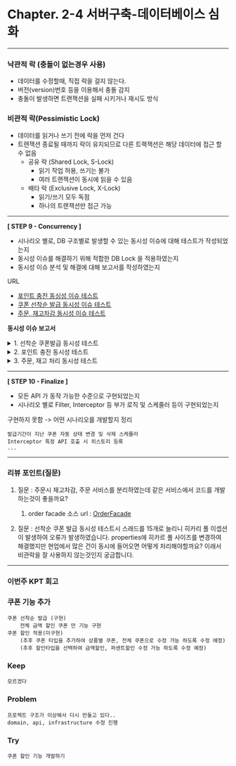 # Chapter. 2-4 서버구축-데이터베이스 심화

-----------------------------------------------------------------------------------------------------------------

### 낙관적 락 (**충돌이 없는경우 사용**)

- 데이터를 수정할때, 직접 락을 걸지 않는다.
- 버전(version)번호 등을 이용해서 충돌 감지
- 충돌이 발생하면 트랜잭션을 실패 시키거나 재시도 방식

### 비관적 락(Pessimistic Lock)

- 데이터를 읽거나  쓰기 전에 락을 먼저 건다
- 트렌잭션 종료될 때까지 락이 유지되므로 다른 트랙잭션은 해당 데이터에 접근 할 수 없음
    - 공유 락 (Shared Lock, S-Lock)
        - 읽기 작업 허용, 쓰기는 불가
        - 여러 트랜잭션이 동시에 읽을 수 있음
    - 배타 락 (Exclusive Lock, X-Lock)
        - 읽기/쓰기 모두 독점
        - 하나의 트랜잭션만 접근 가능

-----------------------------------------------------------------------------------------------------------------
**[ STEP 9 - Concurrency ]**

- 시나리오 별로, DB 구조별로 발생할 수 있는 동시성 이슈에 대해 테스트가 작성되었는지
- 동시성 이슈를 해결하기 위해 적합한 DB Lock 을 적용하였는지
- 동시성 이슈 분석 및 해결에 대해 보고서를 작성하였는지

    
URL 
- [포인트 충전 동싱성 이슈 테스트 ](https://github.com/seokyeong-han/hh-repo/blob/5week/5week/e-commerce/src/test/java/com/example/ecommerce/integration/pointChargeTest.java)
- [쿠폰 선착순 발급 동시성 이슈 테스트](https://github.com/seokyeong-han/hh-repo/blob/5week/5week/e-commerce/src/test/java/com/example/ecommerce/integration/CouponIssueIntegrationTest.java)
- [주문, 재고차감 동시성  이슈 테스트](https://github.com/seokyeong-han/hh-repo/blob/5week/5week/e-commerce/src/test/java/com/example/ecommerce/integration/OrderIntergrationTest.java)


**동시성 이슈 보고서**
<details>
<summary> 1. 선착순 쿠폰발급 동시성 테스트</summary>

### **선착순 쿠폰 발급 동시성 처리 개선 보고서**

### 📌 개요

실서비스에서 한정 수량의 쿠폰을 여러 유저가 동시에 발급 요청할 수 있다. 따라서 **동시 요청 환경에서 정합성을 보장하지 않으면 초과 발급, 중복 발급 등의 문제가 발생**할 수 있다.

본 사례에서는 **"선착순 쿠폰 발급 기능"** 을 테스트하며 발생한 동시성 문제를 **비관적 락(Pessimistic Lock, X-Lock)** 과 **재시도(@Retryable)** 기반으로 해결한 과정을 정리하였다.

---

### 🔍 문제 배경

- 쿠폰은 한정 수량으로 운영되며, 유저가 동시에 쿠폰을 발급받는 **동시 요청**이 발생할 수 있음.
- 예를 들어 쿠폰 수량이 10개일 때, 15명의 유저가 동시에 발급 요청 시 **중복 발급, 초과 발급** 가능성 존재.
- **발급 실패한 유저는 재시도가 없으면 발급 기회를 영영 잃음**

---

### ⚠️ 2. 원인 분석

- 쿠폰 객체를 `조회 → 검증 → 수정 → 저장` 하는 과정에서 **동시성 충돌 발생**
- 비관적 락으로 데이터 정합성은 확보했지만,
    - **커넥션 풀이 모두 점유되며 기다리던 요청들이 타임아웃 발생**
    - HikariPool-1 - Connection is not available, request timed out after 30033ms (total=15, active=15, idle=0, waiting=0) 와 같은 로그 발생
- 즉, **락은 성공적으로 동작했지만, 커넥션 부족으로 일부 유저는 발급 시도조차 실패**

---

### 🛠 3. 해결 방법

### ✅ 비관적 락(Pessimistic Lock, **Exclusive Lock**) 적용

- 쿠폰을 `SELECT ... FOR UPDATE` 형태로 조회하여 **다른 트랜잭션이 읽지도 못하도록 배타적 잠금**
- JPA 코드:

```java
@Lock(LockModeType.PESSIMISTIC_WRITE)
@Query("SELECT c FROM CouponJpaEntity c WHERE c.id = :id")
Optional<CouponJpaEntity> findWithLockById(@Param("id") Long id);
```

- Service 계층에서 `couponRepository.findWithLockById()` 사용하여 안전한 수량 제어

---

### 🔁 @Retryable 기반 재시도 처리

- 커넥션 풀 부족이나 락 대기 타임아웃은 일시적 장애로 간주
- `@Retryable`을 통해 자동 재시도로 극복

```java
@Retryable(
    value = {
        PessimisticLockException.class,
        CannotAcquireLockException.class,
        SQLTransientConnectionException.class, // 커넥션 풀 부족
        SQLTransientException.class            // 락 타임아웃
    },
    maxAttempts = 3,
    backoff = @Backoff(delay = 150)
)
@Transactional
public void assignCouponToUser(Long couponId, Long userId) {
    ...
}
```

- 결과적으로 **락 타임아웃이나 커넥션 부족 발생 시, 재시도하여 성공 확률 향상**

## 사용한 락 종류

| 종류 | 설명 |
| --- | --- |
| **Exclusive Lock (X-Lock)** | `SELECT ... FOR UPDATE` 를 통해 획득되는 **배타 잠금**으로, 해당 레코드에 대해 **읽기/쓰기 모두 차단** |
| 적용 방식 | `@Lock(LockModeType.PESSIMISTIC_WRITE)` + JPQL 쿼리 사용 |

---

### ✅ 4. 결과

- 15명의 유저가 동시에 쿠폰을 요청해도 **최대 수량인 10장까지만 발급되도록 보장**
- `UserCoupon` 저장 수: 10
- `Coupon.issuedCount`: 10
- **초과 발급 없음**
- **락 대기 실패는 재시도를 통해 일부 성공으로 전환**
</details>
<details>
<summary> 2. 포인트 충전 동시성 테스트</summary>

## **포인트 충전 기능 동시성 처리 개선 보고서**

### 📌 개요

동시 요청 환경에서 포인트 충전 기능에 대한 **정합성 보장 문제**가 발생하였으며 **동시 요청 환경에서 정합성을 보장하지 않으면 초과 발급, 중복 발급 등의 문제가 발생**할 수 있다.

이를 **낙관적 락(Optimistic Lock)** 기반 재시도 처리로 해결한 사례를 공유합니다.

---

### 🔍 1. 문제 배경

- 유저 포인트 충전 기능에 대해 **멀티스레드 환경 테스트**를 진행하던 중, 충전 금액이 일부 누락되는 현상 발견
- 예: 1000원 충전을 10번 병렬로 수행 시, 기대 잔액 10,000원이 아닌 4,000 ~ 8,000원 사이의 잔액으로 저장되는 경우 발생

---

### ⚠️ 2. 원인 분석

- **원인: 동시성 충돌 및 정합성 미보장**
    - 여러 트랜잭션이 동시에 동일한 유저 데이터를 `조회 → 수정 → 저장`하는 과정에서
    - 최종적으로 **마지막에 저장한 값만 DB에 반영**되는 **Lost Update 문제 발생**
- 기존 JPA 설정에서는 충돌 여부를 판단할 수 없어 누락이 발생해도 감지 불가

---

### 🛠 3. 해결 방법

### ✅ 낙관적 락(Optimistic Lock) 적용

- `UserJpaEntity`에 `@Version` 필드를 추가하여 **버전 기반 충돌 감지**

    ```java
    @Version
    private Long version;
    ```

- `@Retryable`을 적용하여 충돌 시 **자동 재시도** 로직 구현

### 🔁 적용 코드 예시

```java
java
복사편집
@Retryable(
    value = { OptimisticLockingFailureException.class },
    maxAttempts = 10,
    backoff = @Backoff(delay = 100)
)
@Transactional
public void chargePoint(PointCommand command) {
    User user = userRepository.findById(command.getUserId())
        .orElseThrow(() -> new RuntimeException("유저가 없습니다."));

    user.charge(command.getAmount());
    User saved = userRepository.save(user);

    pointHistoryRepository.save(
        PointHistory.charge(saved.getId(), command.getAmount(), saved.getBalance())
    );
}
```

- `@Transactional` 내에서 충돌 발생 시 Hibernate가 `OptimisticLockingFailureException` 발생
- `@Retryable` 설정에 따라 최대 10회까지 재시도하며, 매 시도마다 **최신 데이터를 다시 조회**

---

### ✅ 4. 결과

- 동시 충전 요청 10건 모두 정상 반영
- 최종 잔액이 10,000원으로 기대값과 완전히 일치
- 테스트 로그 및 단위 테스트 모두 성공적으로 통과

</details>
<details>
<summary> 3. 주문, 재고 처리 동시성 테스트</summary>

## 📌 동시성 문제 및 해결 보고서
### 🔍 **1. 문제 상황**

- **문제:** 상품의 재고가 한정되어 있을 때, 동시에 여러 유저가 같은 상품을 주문할 수 있는 상황에서 **동시성 문제**가 발생했습니다.
    - 예를 들어, 상품의 재고가 1개일 때 두 명 이상의 유저가 동시에 같은 상품을 구매하려고 시도할 경우, **재고를 중복으로 차감**하는 문제가 발생할 수 있습니다. 이러한 문제는 데이터의 일관성을 해치고, 최종 결과에 오류를 유발할 수 있습니다.
- **문제 발생 시나리오:**
    1. 유저 A와 유저 B가 동시에 같은 상품을 주문하려고 시도.
    2. 두 유저 모두 상품의 재고를 확인하고, 차감을 시도하지만, **동시성 문제로 인해 재고 차감이 동시에 이루어짐**.
    3. 그 결과, 상품의 재고는 0개이어야 하지만, 두 유저 모두 상품을 주문할 수 있게 되어 **재고가 부정확하게 차감**되는 상황 발생.

---

### 🔐 **2. 해결 방법**

- **해결 전략:** 이 문제를 해결하기 위해 **비관적 락(Pessimistic Lock)**을 사용하여 재고를 차감하는 방법을 선택했습니다. 비관적 락은 데이터의 일관성을 보장하기 위해 다른 트랜잭션이 해당 데이터를 동시에 수정하지 못하도록 **잠금을 거는 방식**입니다.
    - 비관적 락을 사용하면, 첫 번째 유저가 상품을 주문할 때, 해당 상품에 **잠금**을 걸고, 두 번째 유저는 잠금이 해제될 때까지 대기하게 되어 **동시성 문제를 방지**할 수 있습니다.
    - 또한, 트랜잭션을 **@Transactional**로 관리하여 한 번의 트랜잭션 내에서 모든 데이터 변경이 안전하게 이루어지도록 보장합니다.
- **적용 방식:**
    1. **재고 차감 시 비관적 락**을 사용하여, 상품의 재고를 변경하기 전에 해당 상품에 **잠금을 걸어** 다른 트랜잭션이 동시에 재고를 변경하지 못하도록 처리합니다.
    2. 트랜잭션이 실패하거나 예외가 발생할 경우, **롤백 메커니즘**을 통해 재고 상태를 복원하고, 데이터의 일관성을 유지합니다.
    3. 예외 처리 및 롤백은 `try-catch`로 처리하여, **주문 실패 시 재고 복원**이 이루어지도록 합니다.

---

### 🛠 **3. 구현 세부 사항**

- **비관적 락(Pessimistic Lock) 적용:**
    - `productRepository.findWithPessimisticLockById(productId)`를 사용하여 **비관적 락**을 설정합니다. 이를 통해 **상품에 잠금을 걸고**, 다른 트랜잭션은 잠금이 해제될 때까지 기다리게 됩니다.

    ```java
    @Transactional
    public void tryDecreaseStock(Long productId, int quantity) {
        Product product = productRepository.findWithPessimisticLockById(productId)
                .orElseThrow(() -> new IllegalArgumentException("상품이 존재하지 않습니다."));
    
        product.deductStock(quantity); // 재고 차감
        productRepository.save(product); // 재고 차감 저장
    }
    ```

- **트랜잭션 롤백**:
    - `placeOrder` 메서드에서 **잔액 차감 후** 주문 처리 과정 중 예외가 발생하면, `productService.rollbackStock(prepared.getOrderItems())`를 통해 **재고 롤백**이 실행됩니다.
    - *`@Transactional`*을 사용하여, 트랜잭션 내에서 모든 작업을 처리하고, 예외가 발생하면 자동으로 롤백되어 데이터가 일관되게 유지됩니다.

    ```java
    @Transactional
    public void placeOrder(Long userId, PreparedOrderItems prepared) {
        try {
            User user = userService.deductBalance(userId, prepared.getTotalPrice()); // 잔액 차감
            Order order = new Order(user.getId(), prepared.getOrderItems()); // 주문 생성
            orderRepository.save(order); // 주문 저장
            orderItemRepository.saveAll(prepared.getOrderItems(), order.getId()); // 주문 아이템 저장
        } catch (Exception e) {
            productService.rollbackStock(prepared.getOrderItems()); // 예외 발생 시 재고 롤백
            throw e; // 예외를 다시 던져서 트랜잭션 롤백
        }
    }
    ```

- **주문 실패 시 재고 복원**:
    - 주문이 실패하면 **롤백 처리**가 자동으로 이루어집니다. 예를 들어, **잔액 부족**으로 주문이 실패할 경우, **재고 복원**이 트랜잭션 내에서 실행됩니다.

    ```java
    @Transactional
    public void rollbackStock(List<OrderItem> orderItems) {
        for (OrderItem item : orderItems) {
            Product product = findById(item.getProductId());
            product.restoreStock(item.getQuantity()); // 재고 복원
            productRepository.save(product); // 재고 저장
        }
    }
    ```


---

### 📊 **4. 테스트 및 결과**

- **동시성 테스트**: 여러 유저가 동시에 상품을 주문하려고 시도할 때, **첫 번째 유저만 성공**하고 **두 번째 유저는 실패**하는지 확인하는 테스트를 작성했습니다.
    - 이 테스트는 `@Transactional`과 **비관적 락**을 적용한 결과, 하나의 유저만 재고를 차감하도록 **동시성 문제가 해결됨**을 확인했습니다.
- **재고 롤백 테스트**: 주문 처리 중 예외가 발생하면, **재고가 원래 상태로 복원**되는지 확인하는 테스트를 작성했습니다.
    - **주문 실패 시 재고 복원**이 정상적으로 이루어짐을 확인하였습니다.

---

### 🔧 **5. 결론**

- **비관적 락**을 적용하여 **동시성 문제**를 해결하고, 재고 차감 시 발생할 수 있는 **중복 차감** 문제를 방지했습니다.
- **트랜잭션 관리**를 통해 **주문 실패 시 재고 롤백**이 제대로 이루어지도록 구현하여, 데이터의 **일관성**을 유지했습니다.
- 이로 인해, **정상적인 주문 처리**와 **주문 실패 시 안전한 재고 복원**이 보장되었습니다.

</details>

-----------------------------------------------------------------------------------------------------------------
**[ STEP 10 - Finalize ]**

- 모든 API 가 동작 가능한 수준으로 구현되었는지
- 시나리오 별로 Filter, Interceptor 등 부가 로직 및 스케줄러 등이 구현되었는지

구현하지 못함 -> 어떤 시나리오를 개발할지 정리
    
    발급기간이 지난 쿠폰 자동 상태 변경 및 삭제 스케쥴러 
    Interceptor 특정 API 호출 시 히스토리 등록 
    ...

-----------------------------------------------------------------------------------------------------------------
### **리뷰 포인트(질문)**
1. 질문 : 주문시 재고차감, 주문 서비스를 분리하였는데 같은 서비스에서 코드를 개발 하는것이 좋을까요? 
   1. order facade 소스 url : [OrderFacade](https://github.com/seokyeong-han/hh-repo/blob/5week/5week/e-commerce/src/main/java/com/example/ecommerce/api/order/facade/OrderFacade.java#L22)

2. 질문 : 선착순 쿠폰 발급 동시성 테스트시 스래드를 15개로 늘리니 히카리 풀 이셉션이 발생하여 오류가 발생하였습니다.
         properties에 히카르 풀 사이즈를 변경하여 해결했지만 현업에서 많은 건이 동시에 들어오면 어떻게 처리해야할까요? 이래서 비관락을 잘 사용하지 않는것인지 궁금합니다.

-----------------------------------------------------------------------------------------------------------------
### **이번주 KPT 회고**
### 쿠폰 기능 추가
    쿠폰 선착순 발급 (구현)
        전체 금액 할인 쿠폰 만 기능 구현
    쿠폰 할인 적용(미구현)
        (추후 쿠폰 타입을 추가하여 상품별 쿠폰, 전체 쿠폰으로 수정 가능 하도록 수정 얘정)
        (추후 할인타입을 선택하여 금액할인, 퍼센트할인 수정 가능 하도록 수정 예정)

### Keep
<!-- 유지해야 할 좋은 점 -->
    모르겠다
    
### Problem
<!--개선이 필요한 점-->
    프로젝트 구조가 이상해서 다시 만들고 있다..
    domain, api, infrastructure 수정 진행

### Try
<!-- 새롭게 시도할 점 -->
    쿠폰 할인 기능 개발하기
    
  
